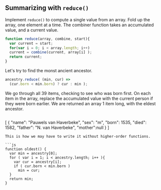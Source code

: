 ## Summarizing with `reduce()`

Implement `reduce()` to compute a single value from an array.  Fold up the array, one element at a time.  The combiner function takes an accumulated value, and a current value. 

```js
function reduce(array, combine, start){
  var current = start;
  for(var i = 0; i < array.length; i++)
  current = combine(current, array[i] );
  return current;
}
```
Let's try to find the monst ancient ancestor.

```js
ancestry.reduce( (min, cur) => 
  (cur.born < min.born) ? cur : min );
```
We go through all 39 items, checking to see who was born first. On each item in the array, replace the accumulated value with the current person if they were born earlier. We are returned an array 1 item long, with the eldest ancestor. 

>```js
[
  {
      "name": "Pauwels van Haverbeke", 
      "sex": "m", 
      "born": 1535, 
      "died": 1582, 
      "father": "N. van Haverbeke", 
      "mother":null
  } 
]
```
This is how we may have to write it without higher-order functions.

```js
function oldest() {
  var min = ancestry[0];
  for ( var i = 1; i < ancestry.length; i++ ){
    var cur = ancestry[i];
    if ( cur.born < min.born ) 
      min = cur;
  }  
  return min;
}
```
